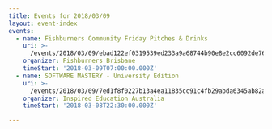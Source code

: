 ```yaml
---
title: Events for 2018/03/09
layout: event-index
events:
  - name: Fishburners Community Friday Pitches & Drinks
    uri: >-
      /events/2018/03/09/ebad122ef0319539ed233a9a68744b90e8e2cc6092de760da9278604cf218654
    organizer: Fishburners Brisbane
    timeStart: '2018-03-09T07:00:00.000Z'
  - name: SOFTWARE MASTERY - University Edition
    uri: >-
      /events/2018/03/09/7ed1f8f0227b13a4ea11835cc91c4fb29abda6345ab82ab11718a7212488e39a
    organizer: Inspired Education Australia
    timeStart: '2018-03-08T22:30:00.000Z'

---
```

